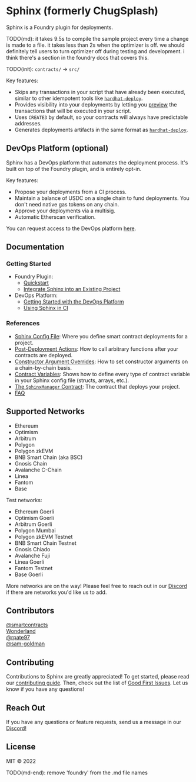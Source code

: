 # Sphinx (formerly ChugSplash)

Sphinx is a Foundry plugin for deployments.

TODO(md): it takes 9.5s to compile the sample project every time a change is made to a file. it
takes less than 2s when the optimizer is off. we should definitely tell users to turn optimizer off
during testing and development. i think there's a section in the foundry docs that covers this.

TODO(init): `contracts/` -> `src/`

Key features:
* Skips any transactions in your script that have already been executed, similar to other idempotent tools like [`hardhat-deploy`](https://github.com/wighawag/hardhat-deploy).
* Provides visibility into your deployments by letting you [preview](TODO(md)) the transactions that will be executed in your script.
* Uses `CREATE3` by default, so your contracts will always have predictable addresses.
* Generates deployments artifacts in the same format as [`hardhat-deploy`](https://github.com/wighawag/hardhat-deploy).

## DevOps Platform (optional)

Sphinx has a DevOps platform that automates the deployment process. It's built on top of the Foundry plugin, and is entirely opt-in.

Key features:
* Propose your deployments from a CI process.
* Maintain a balance of USDC on a single chain to fund deployments. You don't need native gas tokens on any chain.
* Approve your deployments via a multisig.
* Automatic Etherscan verification.

You can request access to the DevOps platform [here](https://sphinx.dev).

## Documentation

### Getting Started

- Foundry Plugin:
  - [Quickstart](https://github.com/sphinx-labs/sphinx/blob/develop/docs/cli-foundry-quickstart.md)
  - [Integrate Sphinx into an Existing Project](https://github.com/sphinx-labs/sphinx/blob/develop/docs/cli-foundry-existing-project.md)
- DevOps Platform:
  - [Getting Started with the DevOps Platform](https://github.com/sphinx-labs/sphinx/blob/develop/docs/ops-foundry-getting-started.md)
  - [Using Sphinx in CI](https://github.com/sphinx-labs/sphinx/blob/develop/docs/ci-foundry-proposals.md)

### References

- [Sphinx Config File](https://github.com/sphinx-labs/sphinx/blob/develop/docs/config-file.md): Where you define smart contract deployments for a project.
- [Post-Deployment Actions](https://github.com/sphinx-labs/sphinx/blob/develop/docs/post-deployment-actions.md): How to call arbitrary functions after your contracts are deployed.
- [Constructor Argument Overrides](https://github.com/sphinx-labs/sphinx/blob/develop/docs/constructor-arg-overrides.md): How to set constructor arguments on a chain-by-chain basis.
- [Contract Variables](https://github.com/sphinx-labs/sphinx/blob/develop/docs/variables.md): Shows how to define every type of contract variable in your Sphinx config file (structs, arrays, etc.).
- [The `SphinxManager` Contract](https://github.com/sphinx-labs/sphinx/blob/develop/docs/sphinx-manager.md): The contract that deploys your project.
- [FAQ](https://github.com/sphinx-labs/sphinx/blob/develop/docs/faq.md)

## Supported Networks

- Ethereum
- Optimism
- Arbitrum
- Polygon
- Polygon zkEVM
- BNB Smart Chain (aka BSC)
- Gnosis Chain
- Avalanche C-Chain
- Linea
- Fantom
- Base

Test networks:

- Ethereum Goerli
- Optimism Goerli
- Arbitrum Goerli
- Polygon Mumbai
- Polygon zkEVM Testnet
- BNB Smart Chain Testnet
- Gnosis Chiado
- Avalanche Fuji
- Linea Goerli
- Fantom Testnet
- Base Goerli

More networks are on the way! Please feel free to reach out in our [Discord](https://discord.gg/7Gc3DK33Np) if there are networks you'd like us to add.

## Contributors

[@smartcontracts](https://github.com/smartcontracts)\
[Wonderland](https://defi.sucks/)\
[@rpate97](https://github.com/RPate97)\
[@sam-goldman](https://github.com/sam-goldman)

## Contributing

Contributions to Sphinx are greatly appreciated! To get started, please read our [contributing guide](https://github.com/sphinx-labs/sphinx/blob/develop/CONTRIBUTING.md). Then, check out the list of [Good First Issues](https://github.com/sphinx-labs/sphinx/contribute). Let us know if you have any questions!

## Reach Out

If you have any questions or feature requests, send us a message in our [Discord!](https://discord.gg/7Gc3DK33Np)

## License

MIT © 2022


TODO(md-end): remove 'foundry' from the .md file names
